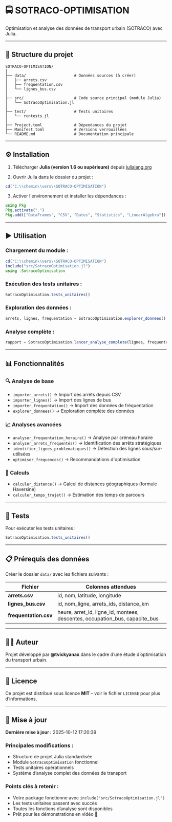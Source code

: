 # 🚍 SOTRACO-OPTIMISATION

Optimisation et analyse des données de transport urbain (SOTRACO) avec Julia.

---

## 📁 Structure du projet

```
SOTRACO-OPTIMISATION/
│
├── data/                     # Données sources (à créer)
│   ├── arrets.csv
│   ├── frequentation.csv
│   └── lignes_bus.csv
│
├── src/                      # Code source principal (module Julia)
│   └── SotracoOptimisation.jl
│
├── test/                     # Tests unitaires
│   └── runtests.jl
│
├── Project.toml              # Dépendances du projet
├── Manifest.toml             # Versions verrouillées
└── README.md                 # Documentation principale
```

---

## ⚙️ Installation

1. Télécharger **Julia (version 1.6 ou supérieure)** depuis [julialang.org](https://julialang.org)

2. Ouvrir Julia dans le dossier du projet :

```julia
cd("C:\\chemin\\vers\\SOTRACO-OPTIMISATION")
```

3. Activer l'environnement et installer les dépendances :

```julia
using Pkg
Pkg.activate(".")
Pkg.add(["DataFrames", "CSV", "Dates", "Statistics", "LinearAlgebra"])
```

---

## ▶️ Utilisation

### Chargement du module :
```julia
cd("C:\\chemin\\vers\\SOTRACO-OPTIMISATION")
include("src/SotracoOptimisation.jl")
using .SotracoOptimisation
```

### Exécution des tests unitaires :
```julia
SotracoOptimisation.tests_unitaires()
```

### Exploration des données :
```julia
arrets, lignes, frequentation = SotracoOptimisation.explorer_donnees()
```

### Analyse complète :
```julia
rapport = SotracoOptimisation.lancer_analyse_complete(lignes, frequentation)
```

---

## 📊 Fonctionnalités

### 🔍 Analyse de base
- `importer_arrets()` → Import des arrêts depuis CSV  
- `importer_lignes()` → Import des lignes de bus  
- `importer_frequentation()` → Import des données de fréquentation  
- `explorer_donnees()` → Exploration complète des données  

### 📈 Analyses avancées
- `analyser_frequentation_horaire()` → Analyse par créneau horaire  
- `analyser_arrets_frequentés()` → Identification des arrêts stratégiques  
- `identifier_lignes_problematiques()` → Détection des lignes sous/sur-utilisées  
- `optimiser_frequences()` → Recommandations d'optimisation  

### 🧮 Calculs
- `calculer_distance()` → Calcul de distances géographiques (formule Haversine)  
- `calculer_temps_trajet()` → Estimation des temps de parcours  

---

## 🧪 Tests

Pour exécuter les tests unitaires :
```julia
SotracoOptimisation.tests_unitaires()
```

---

## 📋 Prérequis des données

Créer le dossier `data/` avec les fichiers suivants :

| Fichier | Colonnes attendues |
|----------|--------------------|
| **arrets.csv** | id, nom, latitude, longitude |
| **lignes_bus.csv** | id, nom_ligne, arrets_ids, distance_km |
| **frequentation.csv** | heure, arret_id, ligne_id, montees, descentes, occupation_bus, capacite_bus |

---

## 🧑‍💻 Auteur

Projet développé par **@tvickyanax** dans le cadre d’une étude d’optimisation du transport urbain.

---

## 🪪 Licence

Ce projet est distribué sous licence **MIT** – voir le fichier `LICENSE` pour plus d’informations.

---

## 🔄 Mise à jour

**Dernière mise à jour :** 2025-10-12 17:20:39

### Principales modifications :
- Structure de projet Julia standardisée  
- Module `SotracoOptimisation` fonctionnel  
- Tests unitaires opérationnels  
- Système d’analyse complet des données de transport  

### Points clés à retenir :
- Votre package fonctionne avec `include("src/SotracoOptimisation.jl")`  
- Les tests unitaires passent avec succès  
- Toutes les fonctions d’analyse sont disponibles  
- Prêt pour les démonstrations en vidéo 🎥
